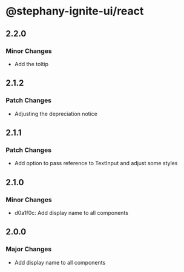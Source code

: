 # @stephany-ignite-ui/react

## 2.2.0

### Minor Changes

- Add the toltip

## 2.1.2

### Patch Changes

- Adjusting the depreciation notice

## 2.1.1

### Patch Changes

- Add option to pass reference to TextInput and adjust some styles

## 2.1.0

### Minor Changes

- d0a1f0c: Add display name to all components

## 2.0.0

### Major Changes

- Add display name to all components
